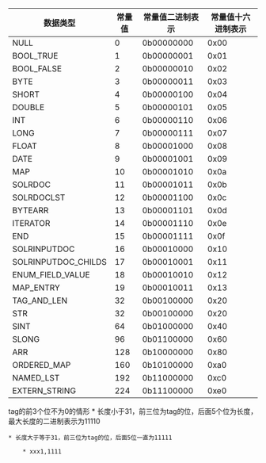| 数据类型             | 常量值 | 常量值二进制表示 | 常量值十六进制表示 |
| ---                 | ---   | ---            | --              |
| NULL                | 0     | 0b00000000     | 0x00            |
| BOOL_TRUE           | 1     | 0b00000001     | 0x01            |
| BOOL_FALSE          | 2     | 0b00000010     | 0x02            |
| BYTE                | 3     | 0b00000011     | 0x03            |
| SHORT               | 4     | 0b00000100     | 0x04            |
| DOUBLE              | 5     | 0b00000101     | 0x05            |
| INT                 | 6     | 0b00000110     | 0x06            |
| LONG                | 7     | 0b00000111     | 0x07            |
| FLOAT               | 8     | 0b00001000     | 0x08            |
| DATE                | 9     | 0b00001001     | 0x09            |
| MAP                 | 10    | 0b00001010     | 0x0a            |
| SOLRDOC             | 11    | 0b00001011     | 0x0b            |
| SOLRDOCLST          | 12    | 0b00001100     | 0x0c            |
| BYTEARR             | 13    | 0b00001101     | 0x0d            |
| ITERATOR            | 14    | 0b00001110     | 0x0e            |
| END                 | 15    | 0b00001111     | 0x0f            |
| SOLRINPUTDOC        | 16    | 0b00010000     | 0x10            |
| SOLRINPUTDOC_CHILDS | 17    | 0b00010001     | 0x11            |
| ENUM_FIELD_VALUE    | 18    | 0b00010010     | 0x12            |
| MAP_ENTRY           | 19    | 0b00010011     | 0x13            |
| TAG_AND_LEN         | 32    | 0b00100000     | 0x20            |
| STR                 | 32    | 0b00100000     | 0x20            |
| SINT                | 64    | 0b01000000     | 0x40            |
| SLONG               | 96    | 0b01100000     | 0x60            |
| ARR                 | 128   | 0b10000000     | 0x80            |
| ORDERED_MAP         | 160   | 0b10100000     | 0xa0            |
| NAMED_LST           | 192   | 0b11000000     | 0xc0            |
| EXTERN_STRING       | 224   | 0b11100000     | 0xe0            |



tag的前3个位不为0的情形
	* 长度小于31，前三位为tag的位，后面5个位为长度，最大长度的二进制表示为11110


	* 长度大于等于31，前三位为tag的位，后面5位一直为11111

		* xxx1,1111
